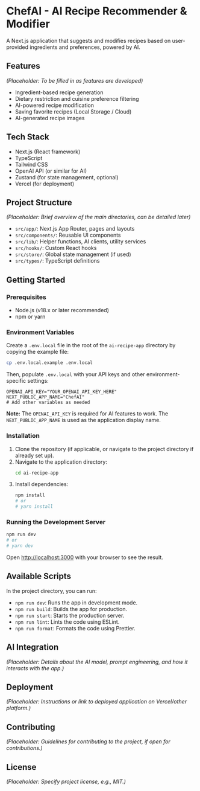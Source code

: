 # ChefAI - AI Recipe Recommender & Modifier

A Next.js application that suggests and modifies recipes based on user-provided ingredients and preferences, powered by AI.

## Features

*(Placeholder: To be filled in as features are developed)*

- Ingredient-based recipe generation
- Dietary restriction and cuisine preference filtering
- AI-powered recipe modification
- Saving favorite recipes (Local Storage / Cloud)
- AI-generated recipe images

## Tech Stack

- Next.js (React framework)
- TypeScript
- Tailwind CSS
- OpenAI API (or similar for AI)
- Zustand (for state management, optional)
- Vercel (for deployment)

## Project Structure

*(Placeholder: Brief overview of the main directories, can be detailed later)*

- `src/app/`: Next.js App Router, pages and layouts
- `src/components/`: Reusable UI components
- `src/lib/`: Helper functions, AI clients, utility services
- `src/hooks/`: Custom React hooks
- `src/store/`: Global state management (if used)
- `src/types/`: TypeScript definitions

## Getting Started

### Prerequisites

- Node.js (v18.x or later recommended)
- npm or yarn

### Environment Variables

Create a `.env.local` file in the root of the `ai-recipe-app` directory by copying the example file:

```bash
cp .env.local.example .env.local
```

Then, populate `.env.local` with your API keys and other environment-specific settings:

```env
OPENAI_API_KEY="YOUR_OPENAI_API_KEY_HERE"
NEXT_PUBLIC_APP_NAME="ChefAI"
# Add other variables as needed
```

**Note:** The `OPENAI_API_KEY` is required for AI features to work. The `NEXT_PUBLIC_APP_NAME` is used as the application display name.

### Installation

1.  Clone the repository (if applicable, or navigate to the project directory if already set up).
2.  Navigate to the application directory:
    ```bash
    cd ai-recipe-app
    ```
3.  Install dependencies:
    ```bash
    npm install
    # or
    # yarn install
    ```

### Running the Development Server

```bash
npm run dev
# or
# yarn dev
```

Open [http://localhost:3000](http://localhost:3000) with your browser to see the result.

## Available Scripts

In the project directory, you can run:

- `npm run dev`: Runs the app in development mode.
- `npm run build`: Builds the app for production.
- `npm run start`: Starts the production server.
- `npm run lint`: Lints the code using ESLint.
- `npm run format`: Formats the code using Prettier.

## AI Integration

*(Placeholder: Details about the AI model, prompt engineering, and how it interacts with the app.)*

## Deployment

*(Placeholder: Instructions or link to deployed application on Vercel/other platform.)*

## Contributing

*(Placeholder: Guidelines for contributing to the project, if open for contributions.)*

## License

*(Placeholder: Specify project license, e.g., MIT.)*

